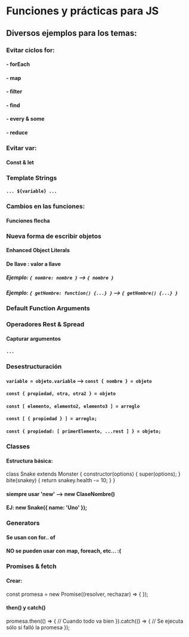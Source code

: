 # Funciones y prácticas para JS

## Diversos ejemplos para los temas:

### Evitar ciclos for:
#### - forEach
#### - map
#### - filter
#### - find
#### - every & some
#### - reduce

### Evitar var:
#### Const & let

### Template Strings
#### `... ${variable} ...`

### Cambios en las funciones:
#### Funciones flecha

### Nueva forma de escribir objetos
#### Enhanced Object Literals
#### De llave : valor a llave
##### Ejemplo: `{ nombre: nombre }` --> `{ nombre }`
##### Ejemplo: `{ getNombre: function() {...} }` --> `{ getNombre() {...} }`

### Default Function Arguments

### Operadores Rest & Spread
#### Capturar argumentos
#### `...`

### Desestructuración
#### `variable = objeto.variable` --> `const { nombre } = objeto`
#### `const { propiedad, otra, otra2 } = objeto`
#### `const [ elemento, elemento2, elemento3 ] = arreglo`
#### `const [ { propiedad } ] = arreglo;`
#### `const { propiedad: [ primerElemento, ...rest ] } = objeto;`


### Classes
#### Estructura básica:
class Snake extends Monster {
  constructor(options) {
    super(options);
  }
  bite(snakey) {
    return snakey.health -= 10;
  }
}
#### siempre usar 'new' --> new ClaseNombre()
#### EJ: new Snake({ name: 'Uno' });

### Generators
#### Se usan con for.. of
#### NO se pueden usar con map, foreach, etc... :(

### Promises & fetch
#### Crear:
const promesa = new Promise((resolver, rechazar) => {
});
#### then() y catch()
promesa.then(() => {
  // Cuando todo va bien
}).catch(() => {
  // Se ejecuta sólo si falló la promesa
});
